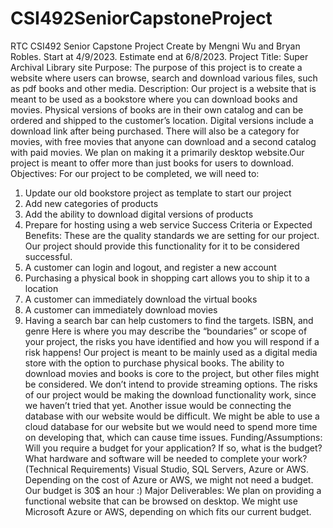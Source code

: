 # CSI492SeniorCapstoneProject
RTC CSI492 Senior Capstone Project Create by Mengni Wu and Bryan Robles. Start at 4/9/2023. Estimate end at 6/8/2023.
Project Title:
Super Archival Library site
Purpose:
The purpose of this project is to create a website where users can browse,
search and download various files, such as pdf books and other media.
Description:
Our project is a website that is meant to be used as a bookstore where you can
download books and movies. Physical versions of books are in their own catalog and
can be ordered and shipped to the customer’s location. Digital versions include a
download link after being purchased. There will also be a category for movies, with free
movies that anyone can download and a second catalog with paid movies.
We plan on making it a primarily desktop website.Our project is meant to offer
more than just books for users to download.
Objectives:
For our project to be completed, we will need to:
1. Update our old bookstore project as template to start our project
2. Add new categories of products
3. Add the ability to download digital versions of products
4. Prepare for hosting using a web service
Success Criteria or Expected Benefits:
These are the quality standards we are setting for our project. Our project should
provide this functionality for it to be considered successful.
1. A customer can login and logout, and register a new account
2. Purchasing a physical book in shopping cart allows you to ship it to a location
3. A customer can immediately download the virtual books
4. A customer can immediately download movies
5. Having a search bar can help customers to find the targets. ISBN, and genre
Here is where you may describe the “boundaries” or scope of your project, the risks you
have identified and how you will respond if a risk happens!
Our project is meant to be mainly used as a digital media store with the option to
purchase physical books. The ability to download movies and books is core to the
project, but other files might be considered. We don’t intend to provide streaming
options.
The risks of our project would be making the download functionality work, since we
haven’t tried that yet. Another issue would be connecting the database with our website
would be difficult. We might be able to use a cloud database for our website but we
would need to spend more time on developing that, which can cause time issues.
Funding/Assumptions:
Will you require a budget for your application? If so, what is the budget?
What hardware and software will be needed to complete your work? (Technical
Requirements)
Visual Studio, SQL Servers, Azure or AWS. Depending on the cost of Azure or AWS,
we might not need a budget.
Our budget is 30$ an hour :)
Major Deliverables:
We plan on providing a functional website that can be browsed on desktop. We might
use Microsoft Azure or AWS, depending on which fits our current budget.
